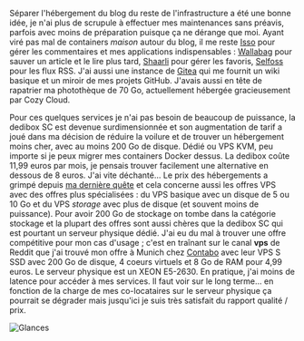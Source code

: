 <!-- title: Réduire la voilure -->
<!-- category: Hébergement -->

Séparer l'hébergement du blog du reste de l'infrastructure a été une bonne idée, je n'ai plus de scrupule à effectuer mes maintenances sans préavis, parfois avec moins de préparation puisque ça ne dérange que moi. Ayant viré pas mal de containers *maison* autour du blog, il me reste [Isso](https://posativ.org/isso/) pour gérer les commentaires et mes applications indispensables<!-- more --> : [Wallabag](https://wallabag.org) pour sauver un article et le lire plus tard, [Shaarli](https://www.shaarli.fr/) pour gérer les favoris, [Selfoss](https://www.selfoss.aditu.de/) pour les flux RSS. J'ai aussi une instance de [Gitea](https://gitea.io) qui me fournit un wiki basique et un miroir de mes projets GitHub. J'avais aussi en tête de rapatrier ma photothèque de 70 Go, actuellement hébergée gracieusement par Cozy Cloud.

Pour ces quelques services je n'ai pas besoin de beaucoup de puissance, la dedibox SC est devenue surdimensionnée et son augmentation de tarif a joué dans ma décision de réduire la voilure et de trouver un hébergement moins cher, avec au moins 200 Go de disque. Dédié ou VPS KVM, peu importe si je peux migrer mes containers Docker dessus. La dedibox coûte 11,99 euros par mois, je pensais trouver facilement une alternative en dessous de 8 euros. J'ai vite déchanté... Le prix des hébergements a grimpé depuis [ma dernière quête](https://blogduyax.fr/2016/06/18/histoire-herbergement.html) et cela concerne aussi les offres VPS avec des offres plus spécialisées : du VPS basique avec un disque de 5 ou 10 Go et du VPS *storage* avec plus de disque (et souvent moins de puissance). Pour avoir 200 Go de stockage on tombe dans la catégorie stockage et la plupart des offres sont aussi chères que la dedibox SC qui est pourtant un serveur physique dédié. J'ai eu du mal à trouver une offre compétitive pour mon cas d'usage ; c'est en traînant sur le canal **vps** de Reddit que j'ai trouvé mon offre à Munich chez [Contabo](https://contabo.com) avec leur VPS S SSD avec 200 Go de disque, 4 coeurs virtuels et 8 Go de RAM pour 4,99 euros. Le serveur physique est un XEON E5-2630. En pratique, j'ai moins de latence pour accéder à mes services. Il faut voir sur le long terme... en fonction de la charge de mes co-locataires sur le serveur physique ça pourrait se dégrader mais jusqu'ici je suis très satisfait du rapport qualité / prix.

![Glances](/images/2019/glances.png)

